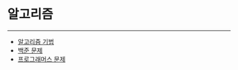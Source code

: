 # 알고리즘

---

- [알고리즘 기법]()  
- [백준 문제](https://github.com/sksrpf1126/algorithm/tree/main/java_code/src/baekjoon)  
- [프로그래머스 문제]()  
